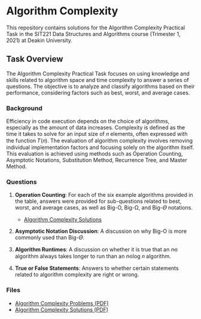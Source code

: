 # Algorithm Complexity

This repository contains solutions for the Algorithm Complexity Practical Task in the SIT221 Data Structures and Algorithms course (Trimester 1, 2021) at Deakin University.

## Task Overview

The Algorithm Complexity Practical Task focuses on using knowledge and skills related to algorithm space and time complexity to answer a series of questions. The objective is to analyze and classify algorithms based on their performance, considering factors such as best, worst, and average cases.

### Background

Efficiency in code execution depends on the choice of algorithms, especially as the amount of data increases. Complexity is defined as the time it takes to solve for an input size of 𝑛 elements, often expressed with the function 𝑇(𝑛). The evaluation of algorithm complexity involves removing individual implementation factors and focusing solely on the algorithm itself. This evaluation is achieved using methods such as Operation Counting, Asymptotic Notations, Substitution Method, Recurrence Tree, and Master Method.

### Questions

1. **Operation Counting**: For each of the six example algorithms provided in the table, answers were provided for sub-questions related to best, worst, and average cases, as well as Big-O, Big-Ω, and Big-𝛩 notations.
   - [Algorithm Complexity Solutions](./Algorithm_Complexity_Solutions.md)

2. **Asymptotic Notation Discussion**: A discussion on why Big-O is more commonly used than Big-𝛩.

3. **Algorithm Runtimes**: A discussion on whether it is true that an 𝑛ଶ algorithm always takes longer to run than an 𝑛ଶlog 𝑛 algorithm.

4. **True or False Statements**: Answers to whether certain statements related to algorithm complexity are right or wrong.

### Files

- [Algorithm Complexity Problems (PDF)](./2.1_Algorithm_Complexity_Problems.pdf)
- [Algorithm Complexity Solutions (PDF)](./2.1_Algorithm_Complexity_Solution.pdf)
